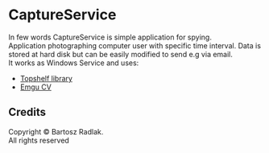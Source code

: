 # CaptureService

In few words CaptureService is simple application for spying.</br> 
Application photographing computer user with specific time interval. Data is stored at hard disk but can be easily modified to send e.g via email.
</br>
It works as Windows Service and uses:
* [Topshelf library](https://github.com/Topshelf/Topshelf)
* [Emgu CV](https://sourceforge.net/projects/emgucv/)

## Credits
Copyright &copy; Bartosz Radlak.</br> All rights reserved
